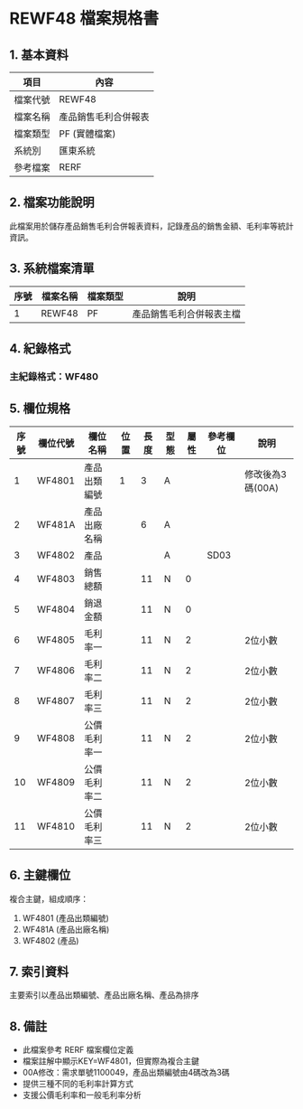 # REWF48 檔案規格書

## 1. 基本資料

| 項目 | 內容 |
|------|------|
| 檔案代號 | REWF48 |
| 檔案名稱 | 產品銷售毛利合併報表 |
| 檔案類型 | PF (實體檔案) |
| 系統別 | 匯東系統 |
| 參考檔案 | RERF |

## 2. 檔案功能說明

此檔案用於儲存產品銷售毛利合併報表資料，記錄產品的銷售金額、毛利率等統計資訊。

## 3. 系統檔案清單

| 序號 | 檔案名稱 | 檔案類型 | 說明 |
|------|----------|----------|------|
| 1 | REWF48 | PF | 產品銷售毛利合併報表主檔 |

## 4. 紀錄格式

### 主紀錄格式：WF480

## 5. 欄位規格

| 序號 | 欄位代號 | 欄位名稱 | 位置 | 長度 | 型態 | 屬性 | 參考欄位 | 說明 |
|------|----------|----------|------|------|------|------|----------|------|
| 1 | WF4801 | 產品出類編號 | 1 | 3 | A | | | 修改後為3碼(00A) |
| 2 | WF481A | 產品出廠名稱 | | 6 | A | | | |
| 3 | WF4802 | 產品 | | | A | | SD03 | |
| 4 | WF4803 | 銷售總額 | | 11 | N | 0 | | |
| 5 | WF4804 | 銷退金額 | | 11 | N | 0 | | |
| 6 | WF4805 | 毛利率一 | | 11 | N | 2 | | 2位小數 |
| 7 | WF4806 | 毛利率二 | | 11 | N | 2 | | 2位小數 |
| 8 | WF4807 | 毛利率三 | | 11 | N | 2 | | 2位小數 |
| 9 | WF4808 | 公價毛利率一 | | 11 | N | 2 | | 2位小數 |
| 10 | WF4809 | 公價毛利率二 | | 11 | N | 2 | | 2位小數 |
| 11 | WF4810 | 公價毛利率三 | | 11 | N | 2 | | 2位小數 |

## 6. 主鍵欄位

複合主鍵，組成順序：
1. WF4801 (產品出類編號)
2. WF481A (產品出廠名稱)
3. WF4802 (產品)

## 7. 索引資料

主要索引以產品出類編號、產品出廠名稱、產品為排序

## 8. 備註

- 此檔案參考 RERF 檔案欄位定義
- 檔案註解中顯示KEY=WF4801，但實際為複合主鍵
- 00A修改：需求單號1100049，產品出類編號由4碼改為3碼
- 提供三種不同的毛利率計算方式
- 支援公價毛利率和一般毛利率分析 